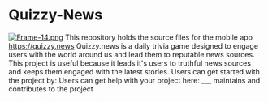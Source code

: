 # Quizzy-News
[![Frame-14.png](https://i.postimg.cc/y8VmVWHP/Frame-14.png)](https://postimg.cc/9rnRbmzR)
This repository holds the source files for the mobile app https://quizzy.news
Quizzy.news is a daily trivia game designed to engage users with the world around us and lead them to reputable news sources.
This project is useful because it leads it's users to truthful news sources and keeps them engaged with the latest stories.
Users can get started with the project by:
Users can get help with your project here:
___ maintains and contributes to the project

